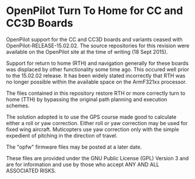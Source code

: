 OpenPilot Turn To Home for CC and CC3D Boards 
=============================================

OpenPilot support for the CC and CC3D boards and variants ceased with OpenPilot-RELEASE-15.02.02. The source repositories for this revision were available on the OpenPilot site at the time of writing (18 Sept 2015).

Support for return to home (RTH) and navigation generally for these boards was displaced by other functionality some time ago. This occured well prior to the 15.02.02 release. It has been widely stated incorrectly that RTH was no longer possible within the available space on the ArmF321xx processor.

The files contained in this repository restore RTH or more correctly turn to home (TTH) by bypassing the original path planning and execution schemes.

The solution adopted is to use the GPS course made good to calculate either a roll or yaw correction. Either roll or yaw correction may be used for fixed wing aircraft. Muticopters use yaw correction only with the simple expedient of pitching in the direction of travel.

The "opfw" firmware files may be posted at a later date.

These files are provided under the GNU Public License (GPL) Version 3 and are for information and use by those who accept ANY AND ALL ASSOCIATED RISKS.



